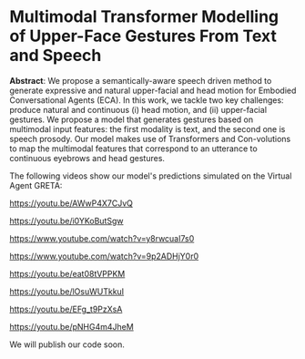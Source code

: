 # Multimodal Transformer Modelling of Upper-Face Gestures From Text and Speech


**Abstract**: We  propose  a  semantically-aware  speech  driven  method  to generate expressive and natural upper-facial and head motion for Embodied Conversational Agents (ECA). In this work, we tackle two key challenges: produce natural and continuous (i) head  motion,  and  (ii)  upper-facial  gestures.   We  propose  a model that generates gestures based on multimodal input features:  the first modality is text, and the second one is speech prosody.   Our  model  makes  use  of  Transformers  and  Con-volutions to map the multimodal features that correspond to an utterance to continuous eyebrows and head gestures. 


The following videos show our model's predictions simulated on the Virtual Agent GRETA:

https://youtu.be/AWwP4X7CJvQ

https://youtu.be/i0YKoButSgw

https://www.youtube.com/watch?v=y8rwcuaI7s0

https://www.youtube.com/watch?v=9p2ADHjY0r0

https://youtu.be/eat08tVPPKM

https://youtu.be/lOsuWUTkkuI

https://youtu.be/EFg_t9PzXsA

https://youtu.be/pNHG4m4JheM


We will publish our code soon.
